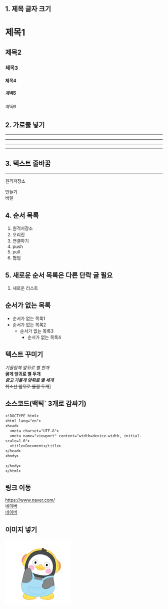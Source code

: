 ## 1. 제목 글자 크기
# 제목1
## 제목2
### 제목3
#### 제목4
##### 제목5
###### 제목6
## 2. 가로줄 넣기 <!-- -, * 3개 이상-->
----
***
--------
********
## 3. 텍스트 줄바꿈
------
원격저장소

만들기<br>
비알

## 4. 순서 목록

1. 원격저장소
2. 오리진
3. 연결하기
4. push
5. pull 
6. 협업

## 5. 새로운 순서 목록은 다른 단락 글 필요
1. 새로운 리스트

## 순서가 없는 목록
* 순서가 없는 목록1
* 순서가 없는 목록2
  * 순서가 없는 목록3
    * 순서가 없는 목록4   

## 텍스트 꾸미기
*기울림체 앞뒤로 별 한개*<br>
**굵게 앞귀로 별 두개**<br>
***굵고 기울게 앞뒤로 별 세개***<br>
~~취소선 앞뒤로 물결 두개~~]

## 소스코드(백틱` 3개로 감싸기)
```
<!DOCTYPE html>
<html lang="en">
<head>
  <meta charset="UTF-8">
  <meta name="viewport" content="width=device-width, initial-scale=1.0">
  <title>Document</title>
</head>
<body>
  
</body>
</html>
```
## 링크 이동
<https://www.naver.com/><br>
[네이버](naver.com)<br>
[네이버](naver.com, "네이버로 이동합니다.")

## 이미지 넣기
[![자이언트팽TV](./pengsoo.png)](https://www.youtube.com/channel/UCtckgmUcpzqGnzcs7xEqMzQ)

